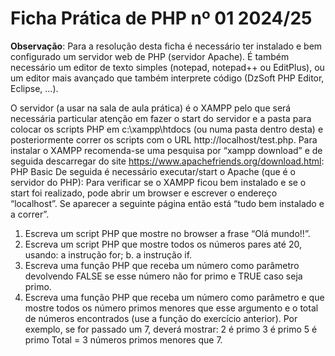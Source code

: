 # Ficha Prática de PHP nº 01 2024/25

**Observação**: Para a resolução desta ficha é necessário ter instalado e bem configurado um servidor web de PHP (servidor Apache). É também necessário um editor de texto simples (notepad, notepad++ ou EditPlus), ou um 
editor mais avançado que também interprete código (DzSoft PHP Editor, Eclipse, …).

O servidor (a usar na sala de aula prática) é o XAMPP pelo que será necessária particular atenção em fazer o start do servidor e a pasta para colocar os scripts PHP em c:\xampp\htdocs (ou numa pasta dentro desta) e 
posteriormente correr os scripts com o URL http://localhost/test.php.
Para instalar o XAMPP recomenda-se uma pesquisa por “xampp download” e de seguida descarregar do site https://www.apachefriends.org/download.html: PHP Basic
De seguida é necessário executar/start o Apache (que é o servidor do PHP):
Para verificar se o XAMPP ficou bem instalado e se o start foi realizado, pode abrir um browser e escrever o endereço “localhost”. Se aparecer a seguinte página então está “tudo bem instalado e a correr”.

1. Escreva um script PHP que mostre no browser a frase “Olá mundo!!”.
2. Escreva um script PHP que mostre todos os números pares até 20, usando:
  a instrução for;
  b. a instrução if.
3. Escreva uma função PHP que receba um número como parâmetro devolvendo FALSE se esse número não for primo e TRUE caso seja primo.
4. Escreva uma função PHP que receba um número como parâmetro e que mostre todos os número primos menores que esse argumento e o total de números encontrados (use a função do exercício anterior). Por exemplo, se for passado
   um 7, deverá mostrar:
     2 é primo
     3 é primo
     5 é primo
    Total = 3 números primos menores que 7.
